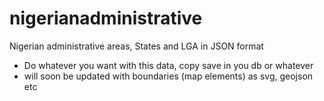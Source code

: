 # nigerianadministrative
Nigerian administrative areas, States and LGA in JSON format 
- Do whatever you want with this data, copy save in you db or whatever
- will soon be updated with boundaries (map elements) as svg, geojson etc
